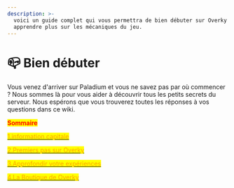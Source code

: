 ```yaml
---
description: >-
  voici un guide complet qui vous permettra de bien débuter sur Overky ou d’en
  apprendre plus sur les mécaniques du jeu.
---
```


# 📪 Bien débuter

Vous venez d'arriver sur Paladium et vous ne savez pas par où commencer ? Nous sommes là pour vous aider à découvrir tous les petits secrets du serveur. Nous espérons que vous trouverez toutes les réponses à vos questions dans ce wiki.

<mark style="color:red;">**Sommaire**</mark>

<mark style="color:orange;"></mark>[<mark style="color:orange;">1.information capitale</mark>](bien-debuter/information-capitale.md)<mark style="color:orange;"></mark>

<mark style="color:orange;"></mark>[<mark style="color:orange;">2.Premiers pas sur Overky</mark>](bien-debuter/premiers-pas-sur-overky.md)<mark style="color:orange;"></mark>

<mark style="color:orange;"></mark>[<mark style="color:orange;">3.Approfondir votre expériences</mark>](broken-reference) <mark style="color:orange;"></mark>&#x20;

<mark style="color:orange;"></mark>[<mark style="color:orange;">4.La Boutique de Overky</mark>](broken-reference)<mark style="color:orange;"></mark>
